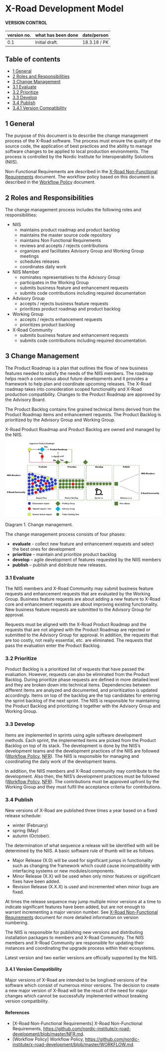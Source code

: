 # X-Road Development Model

#### VERSION CONTROL
| version no.	 | what has been done	| date/person
| ---- | ---- | ---- |
| 0.1	| Initial draft.	| 18.3.18 / PK

## Table of contents

- [1	General](#1-general)
- [2 Roles and Responsibilities](#2-roles-and-responsibilities)
- [3 Change Management](#3-change-management)
- [3.1 Evaluate](#31-evaluate)
- [3.2 Prioritize](#32-prioritize)
- [3.3 Develop](#33-develop)
- [3.4 Publish](#34-publish)
- [3.4.1 Version Compatibility](#341-version-compatibility)

## 1 General

The purpose of this document is to describe the change management process of the X-Road software. The process
must ensure the quality of the source code, the application of best practices and the ability to manage software
changes to be applied to local production environments. The process is controlled by the Nordic Institute for Interoperability Solutions (NIIS).

Non-Functional Requirements are described in the [X-Road Non-Functional Requirements](NFR.md) document. The workflow policy based on this document is described in the [Workflow Policy](WORKFLOW.md) document.

## 2 Roles and Responsibilities

The change management process includes the following roles and responsibilities:

* NIIS
  * maintains product roadmap and product backlog
  * maintains the master source code repository
  * maintains Non Functional Requirements
  * reviews and accepts / rejects contributions
  * organizes and facilitates Advisory Group and Working Group meetings
  * schedules releases
  * coordinates daily work
* NIIS Member
  * nominates representatives to the Advisory Group
  * participates in the Working Group
  * submits business feature and enhancement requests
  * submits code contributions including required documentation
* Advisory Group  
  * accepts / rejects business feature requests
  * prioritizes product roadmap and product backlog
* Working Group
  * accepts / rejects enhancement requests
  * prioritizes product backlog
* X-Road Community
  * submits business feature and enhancement requests
  * submits code contributions including required documentation.

## 3 Change Management

The Product Roadmap is a plan that outlines the flow of new business features
needed to satisfy the needs of the NIIS members. The roadmap helps reach a
consensus about future developments and it provides a framework to help plan
and coordinate upcoming releases. The X-Road roadmap takes into consideration
scoped functionality and X-Road production compatibility. Changes to the Product
Roadmap are approved by the Advisory Board.

The Product Backlog contains fine grained technical items derived from the
Product Roadmap items and enhancement requests. The Product Backlog is prioritized
by the Advisory Group and Working Group.

X-Road Product Roadmap and Product Backlog are owned and managed by the NIIS.

![](IMG/xroad_change_management.png)

Diagram 1. Change management.

The change management process consists of four phases:

* **evaluate** - collect new feature and enhancement requests and select the best ones for development
* **prioritize** – maintain and prioritize product backlog
* **develop** – agile development of features requested by the NIIS members
* **publish** – publish and distribute new releases.

### 3.1 Evaluate

The NIIS members and X-Road Community may submit business feature requests and
enhancement requests that are evaluated by the Working Group. Business feature
requests are about adding a new feature to X-Road core and enhancement requests
are about improving existing functionality. New business feature requests are
submitted to the Advisory Group for approval.

Requests must be aligned with the X-Road Product Roadmap and the requests that
are not aligned with the Product Roadmap are rejected or submitted to the
Advisory Group for approval. In addition, the requests that are too costly,
not really essential, etc. are eliminated. The requests that pass the evaluation
enter the Product Backlog.

### 3.2 Prioritize

Product Backlog is a prioritized list of requests that have passed the evaluation.
However, requests can also be eliminated from the Product Backlog. During prioritize
phase requests are defined in more detailed level and they are broken down into
technical items. Dependencies between different items are analyzed and documented,
and prioritization is updated accordingly. Items on top of the backlog are the
top candidates for entering the sprint backlog of the next sprint. The NIIS is
responsible for maintaining the Product Backlog and prioritizing it together
with the Advisory Group and Working Group.

### 3.3 Develop

Items are implemented in sprints using agile software development methods. Each
sprint, the implemented items are picked from the Product Backlog on top of its
stack. The development is done by the NIIS’s development teams and the development
practices of the NIIS are followed ([Workflow Policy]((WORKFLOW.md)),
[NFR](NFR.md)). The NIIS is responsible for managing and coordinating the daily
work of the development teams.

In addition, the NIIS members and X-Road community may contribute to the
development. Also then, the NIIS’s development practices must be followed
([Workflow Policy](WORKFLOW.md), [NFR](NFR.md)). The contributions must be
approved upfront by the Working Group and they must fulfil the acceptance
criteria for contributions.

### 3.4 Publish

New versions of X-Road are published three times a year based on a fixed
release schedule:

* winter (February)
* spring (May)
* autumn (October).

The determination of what sequence a release will be identified with will be
determined by the NIIS. A basic software rule of thumb will be as follows.

*	Major Release (X.0) will be used for significant jumps in functionality such
as changing the framework which could cause incompatibility with interfacing
systems or new modules/components.
*	Minor Release (X.X) will be used when only minor features or significant
fixes have been added.
*	Revision Release (X.X.X) is used and incremented when minor bugs are fixed.

At times the release sequence may jump multiple minor versions at a time to
indicate significant features have been added, but are not enough to warrant
incrementing a major version number. See [X-Road Non-Functional Requirements](NFR.md)
document for more detailed information on version numbering.

The NIIS is responsible for publishing new versions and distributing installation
packages to members and X-Road Community. The NIIS members and X-Road Community
are responsible for updating their instances and coordinating the upgrade
process within their ecosystems.

Latest version and two earlier versions are officially supported by the NIIS.

#### 3.4.1 Version Compatibility

Major versions of X-Road are intended to be longlived versions of the software
which consist of numerous minor versions. The decision to create a new major
version of X-Road will be the result of the need for major changes which cannot
be successfully implemented without breaking version compatibility.

#### References
- [X-Road Non-Functional Requirements] X-Road Non-Functional Requirements, https://github.com/nordic-institute/x-road-development/blob/master/NFR.md.
- [Workflow Policy] Workflow Policy, https://github.com/nordic-institute/x-road-development/blob/master/WORKFLOW.md.
